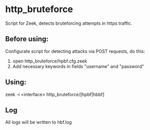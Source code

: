 # http_bruteforce
Script for Zeek, detects bruteforcing attempts in https traffic.

## Before using:
Configurate script for detecting attacks via POST requests, do this:
1. open http_bruteforce/hpbf.cfg.zeek
2. Add necessary keywords in fields "username" and "password"

## Using:
zeek -i \<interface\> http_bruteforce/[hpbf|hbbf]

## Log
All logs will be written to hbf.log
